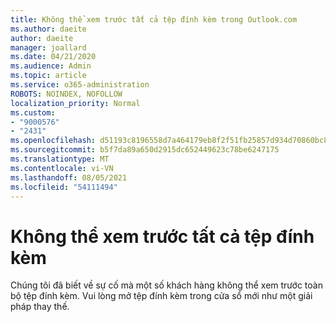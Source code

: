 ```yaml
---
title: Không thể xem trước tất cả tệp đính kèm trong Outlook.com
ms.author: daeite
author: daeite
manager: joallard
ms.date: 04/21/2020
ms.audience: Admin
ms.topic: article
ms.service: o365-administration
ROBOTS: NOINDEX, NOFOLLOW
localization_priority: Normal
ms.custom:
- "9000576"
- "2431"
ms.openlocfilehash: d51193c8196558d7a464179eb8f2f51fb25857d934d70860bc84c4f1f2bf0389
ms.sourcegitcommit: b5f7da89a650d2915dc652449623c78be6247175
ms.translationtype: MT
ms.contentlocale: vi-VN
ms.lasthandoff: 08/05/2021
ms.locfileid: "54111494"
---
```

# <a name="cant-preview-all-of-an-attachment"></a>Không thể xem trước tất cả tệp đính kèm

Chúng tôi đã biết về sự cố mà một số khách hàng không thể xem trước toàn bộ tệp đính kèm. Vui lòng mở tệp đính kèm trong cửa sổ mới như một giải pháp thay thế.